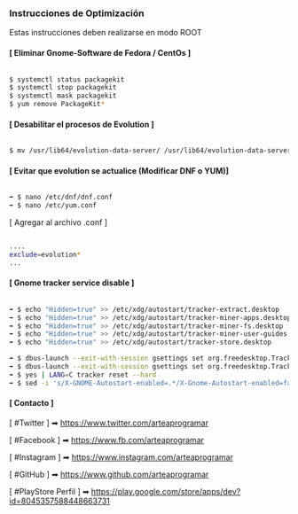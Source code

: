 ### Instrucciones de Optimización

Estas instrucciones deben realizarse en modo ROOT

#### [ Eliminar Gnome-Software de Fedora / CentOs ]

```sh

$ systemctl status packagekit
$ systemctl stop packagekit
$ systemctl mask packagekit
$ yum remove PackageKit*

```

#### [ Desabilitar el procesos de Evolution ]

```sh

$ mv /usr/lib64/evolution-data-server/ /usr/lib64/evolution-data-server-disable

```

#### [ Evitar que evolution se actualice (Modificar DNF o YUM)]

```sh

➡ $ nano /etc/dnf/dnf.conf 
➡ $ nano /etc/yum.conf

``` 

[ Agregar al archivo .conf ]

```sh

....
exclude=evolution*
...

```

#### [ Gnome tracker service disable ]

```sh

➡ $ echo "Hidden=true" >> /etc/xdg/autostart/tracker-extract.desktop
➡ $ echo "Hidden=true" >> /etc/xdg/autostart/tracker-miner-apps.desktop
➡ $ echo "Hidden=true" >> /etc/xdg/autostart/tracker-miner-fs.desktop
➡ $ echo "Hidden=true" >> /etc/xdg/autostart/tracker-miner-user-guides.desktop
➡ $ echo "Hidden=true" >> /etc/xdg/autostart/tracker-store.desktop

➡ $ dbus-launch --exit-with-session gsettings set org.freedesktop.Tracker.Miner.Files crawling-interval -2
➡ $ dbus-launch --exit-with-session gsettings set org.freedesktop.Tracker.Miner.Files enable-monitors false
➡ $ yes | LANG=C tracker reset --hard
➡ $ sed -i 's/X-GNOME-Autostart-enabled=.*/X-Gnome-Autostart-enabled=false/' /etc/xdg/autostart/tracker-store.desktop

```

#### [ Contacto ]

[ #Twitter ]
➡ https://www.twitter.com/arteaprogramar

[ #Facebook ]
➡ https://www.fb.com/arteaprogramar

[ #Instagram ]
➡ https://www.instagram.com/arteaprogramar

[ #GitHub ]
➡ https://www.github.com/arteaprogramar

[ #PlayStore Perfil ]
➡ https://play.google.com/store/apps/dev?id=8045357588448663731
